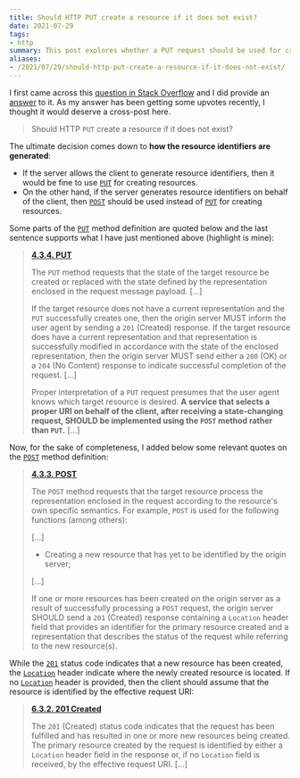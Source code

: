 ```yaml
---
title: Should HTTP PUT create a resource if it does not exist?
date: 2021-07-29
tags:
- http
summary: This post explores whether a PUT request should be used for creating resources or not.
aliases:
- /2021/07/29/should-http-put-create-a-resource-if-it-does-not-exist/
---
```


I first came across this [question in Stack Overflow](https://stackoverflow.com/q/56240547/1426227) and I did provide an [answer](https://stackoverflow.com/a/56241060/1426227) to it. As my answer has been getting some upvotes recently, I thought it would deserve a cross-post here.

> Should HTTP `PUT` create a resource if it does not exist?

The ultimate decision comes down to **how the resource identifiers are generated**:

- If the server allows the client to generate resource identifiers, then it would be fine to use [`PUT`][3] for creating resources.
- On the other hand, if the server generates resource identifiers on behalf of the client, then [`POST`][2] should be used instead of [`PUT`][3] for creating resources. 

Some parts of the [`PUT`][3] method definition are quoted below and the last sentence supports what I have just mentioned above (highlight is mine):

> [**4.3.4.  PUT**][3]
>
>The `PUT` method requests that the state of the target resource be created or replaced with the state defined by the representation enclosed in the request message payload.  [...]
>
> If the target resource does not have a current representation and the `PUT` successfully creates one, then the origin server MUST inform the user agent by sending a `201` (Created) response.  If the target resource does have a current representation and that representation is successfully modified in accordance with the state of the enclosed representation, then the origin server MUST send either a `200` (OK) or a `204` (No Content) response to indicate successful completion of the request. [...]
>
> Proper interpretation of a `PUT` request presumes that the user agent knows which target resource is desired.  **A service that selects a proper URI on behalf of the client, after receiving a state-changing request, SHOULD be implemented using the `POST` method rather than `PUT`.** [...]

Now, for the sake of completeness, I added below some relevant quotes on the [`POST`][2] method definition:

>[**4.3.3.  POST**][2]
>
> The `POST` method requests that the target resource process the representation enclosed in the request according to the resource's own specific semantics. For example, `POST` is used for the following functions (among others):
>
> [...]
>
> - Creating a new resource that has yet to be identified by the origin server;
>
> [...]
>
>If one or more resources has been created on the origin server as a result of successfully processing a `POST` request, the origin server SHOULD send a `201` (Created) response containing a `Location` header field that provides an identifier for the primary resource created and a representation that describes the status of the request while referring to the new resource(s).

While the [`201`][5] status code indicates that a new resource has been created, the [`Location`][6] header indicate where the newly created resource is located. If no [`Location`][6] header is provided, then the client should assume that the resource is identified by the effective request URI:

>[**6.3.2. 201 Created**][5]
>
>The `201` (Created) status code indicates that the request has been fulfilled and has resulted in one or more new resources being created. The primary resource created by the request is identified by either a `Location` header field in the response or, if no `Location` field is received, by the effective request URI. [...]

  [rfc7230]: https://tools.ietf.org/html/rfc7230
  [rfc7231]: https://tools.ietf.org/html/rfc7231
  [rfc7232]: https://tools.ietf.org/html/rfc7232
  [rfc7233]: https://tools.ietf.org/html/rfc7233
  [rfc7234]: https://tools.ietf.org/html/rfc7234
  [rfc7235]: https://tools.ietf.org/html/rfc7235


  [1]: https://www.mnot.net/blog/2014/06/07/rfc2616_is_dead
  [2]: https://tools.ietf.org/html/rfc7231#section-4.3.3
  [3]: https://tools.ietf.org/html/rfc7231#section-4.3.4
  [4]: https://tools.ietf.org/html/rfc7231#section-6.5.4
  [5]: https://tools.ietf.org/html/rfc7231#section-6.3.2
  [6]: https://tools.ietf.org/html/rfc7231#section-7.1.2  
